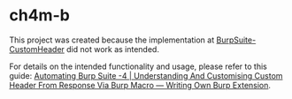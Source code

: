 # ch4m-b


This project was created because the implementation at [BurpSuite-CustomHeader](https://github.com/captainbarber99/BurpSuite-CustomHeader) did not work as intended.

For details on the intended functionality and usage, please refer to this guide: [Automating Burp Suite -4 | Understanding And Customising Custom Header From Response Via Burp Macro — Writing Own Burp Extension](https://infosecwriteups.com/automating-burp-suite-4-understanding-and-customising-custom-header-from-response-via-burp-macro-214332dda012).
